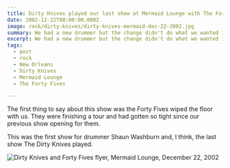```yaml
---
title: Dirty Knives played our last show at Mermaid Lounge with The Forty Fives.
date: 2002-12-22T08:00:00.000Z
image: rock/dirty-knives/dirty-knives-mermaid-dec-22-2002.jpg
summary: We had a new drummer but the change didn't do what we wanted it to.
excerpt: We had a new drummer but the change didn't do what we wanted it to.
tags:
  - post 
  - rock
  - New Orleans
  - Dirty Knives
  - Mermaid Lounge
  - The Forty Fives

---
```


The first thing to say about this show was the Forty Fives wiped the floor with us. They were finishing a tour and had gotten so tight since our previous show opening for them.

This was the first show for drummer Shaun Washburn and, I think, the last show The Dirty Knives played.

![Dirty Knives and Forty Fives flyer, Mermaid Lounge, December 22, 2002](/static/img/rock/dirty-knives/dirty-knives-mermaid-dec-22-2002.jpg)